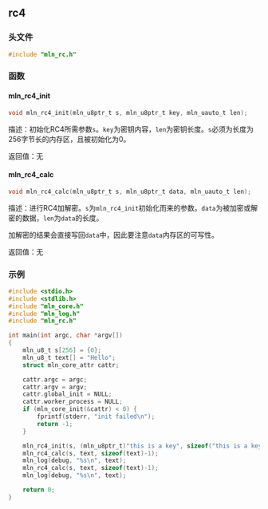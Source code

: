 ## rc4



### 头文件

```c
#include "mln_rc.h"
```



### 函数



#### mln_rc4_init

```c
void mln_rc4_init(mln_u8ptr_t s, mln_u8ptr_t key, mln_uauto_t len);
```

描述：初始化RC4所需参数`s`。`key`为密钥内容，`len`为密钥长度。`s`必须为长度为256字节长的内存区，且被初始化为0。

返回值：无



#### mln_rc4_calc

```c
void mln_rc4_calc(mln_u8ptr_t s, mln_u8ptr_t data, mln_uauto_t len);
```

描述：进行RC4加解密。`s`为`mln_rc4_init`初始化而来的参数。`data`为被加密或解密的数据，`len`为`data`的长度。

加解密的结果会直接写回`data`中，因此要注意`data`内存区的可写性。

返回值：无



### 示例

```c
#include <stdio.h>
#include <stdlib.h>
#include "mln_core.h"
#include "mln_log.h"
#include "mln_rc.h"

int main(int argc, char *argv[])
{
    mln_u8_t s[256] = {0};
    mln_u8_t text[] = "Hello";
    struct mln_core_attr cattr;

    cattr.argc = argc;
    cattr.argv = argv;
    cattr.global_init = NULL;
    cattr.worker_process = NULL;
    if (mln_core_init(&cattr) < 0) {
        fprintf(stderr, "init failed\n");
        return -1;
    }

    mln_rc4_init(s, (mln_u8ptr_t)"this is a key", sizeof("this is a key")-1);
    mln_rc4_calc(s, text, sizeof(text)-1);
    mln_log(debug, "%s\n", text);
    mln_rc4_calc(s, text, sizeof(text)-1);
    mln_log(debug, "%s\n", text);

    return 0;
}
```

